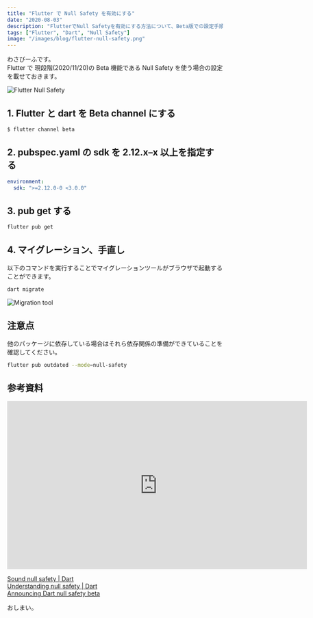 ```yaml
---
title: "Flutter で Null Safety を有効にする"
date: "2020-08-03"
description: "FlutterでNull Safetyを有効にする方法について、Beta版での設定手順とマイグレーションツールの使い方を解説"
tags: ["Flutter", "Dart", "Null Safety"]
image: "/images/blog/flutter-null-safety.png"
---
```


わさびーふです。  
Flutter で 現段階(2020/11/20)の Beta 機能である Null Safety を使う場合の設定を載せておきます。

![Flutter Null Safety](https://cdn-images-1.medium.com/max/800/1*68k6w8FfHgrT_H8OTVM1rw.png)

## 1. Flutter と dart を Beta channel にする

```bash
$ flutter channel beta
```

## 2. pubspec.yaml の sdk を **2.12.x–x** 以上を指定する

```yaml
environment:
  sdk: ">=2.12.0-0 <3.0.0"
```

## 3. pub get する

```bash
flutter pub get
```

## 4. マイグレーション、手直し

以下のコマンドを実行することでマイグレーションツールがブラウザで起動することができます。

```bash
dart migrate
```

![Migration tool](https://cdn-images-1.medium.com/max/800/1*8Hezq8pO6n8YNhzhcbdoeg.png)

## 注意点

他のパッケージに依存している場合はそれら依存関係の準備ができていることを確認してください。

```bash
flutter pub outdated --mode=null-safety
```

## 参考資料

<iframe src="https://www.youtube.com/embed/iYhOU9AuaFs?start=1&feature=oembed" width="700" height="393" frameborder="0" scrolling="no"></iframe>

[Sound null safety | Dart](https://dart.dev/null-safety)  
[Understanding null safety | Dart](https://dart.dev/null-safety/understanding-null-safety)  
[Announcing Dart null safety beta](https://medium.com/dartlang/announcing-dart-null-safety-beta-87610fee6730)

おしまい。
